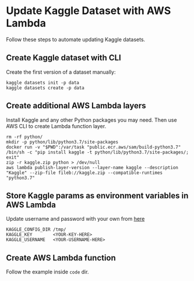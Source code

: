 # Update Kaggle Dataset with AWS Lambda

Follow these steps to automate updating Kaggle datasets.

## Create Kaggle dataset with CLI

Create the first version of a dataset manually:

```
kaggle datasets init -p data
kaggle datasets create -p data
```

## Create additional AWS Lambda layers

Install Kaggle and any other Python packages you may need. Then use AWS CLI to create Lambda function layer.

```
rm -rf python/
mkdir -p python/lib/python3.7/site-packages
docker run -v "$PWD":/var/task "public.ecr.aws/sam/build-python3.7" /bin/sh -c "pip install kaggle -t python/lib/python3.7/site-packages/; exit"
zip -r kaggle.zip python > /dev/null
aws lambda publish-layer-version --layer-name kaggle --description "Kaggle" --zip-file fileb://kaggle.zip --compatible-runtimes "python3.7"
```

## Store Kaggle params as environment variables in AWS Lambda

Update username and password with your own from [here](https://www.kaggle.com/docs/api)

```
KAGGLE_CONFIG_DIR /tmp/
KAGGLE_KEY        <YOUR-KEY-HERE>
KAGGLE_USERNAME   <YOUR-USERNAME-HERE>
```

## Create AWS Lambda function

Follow the example inside `code` dir.
